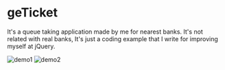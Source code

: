 # geTicket
It's a queue taking application made by me for nearest banks.
It's not related with real banks, It's just a coding example that I write for improving myself at jQuery. 


![demo1](https://i.ibb.co/xDQNsxb/test1.png)
![demo2](https://i.ibb.co/KzN5VX8/test2.png)
